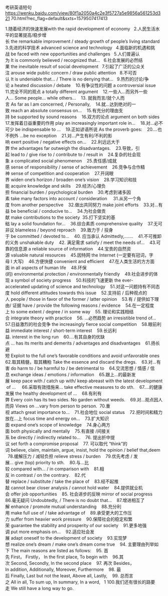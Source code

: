 考研英语短句
https://wenku.baidu.com/view/80f1a2050a4c2e3f5727a5e9856a561253d321
70.html?rec_flag=default&sxts=1579507417413


1.随着经济的快速发展with the rapid development of economy  
2.人民生活水平的显著提高/稳步增长 the remarkable improvement / steady growth of people’s living standard  
3.先进的科学技术 advanced science and technology  
4.面临新的机遇和挑战 be faced with new opportunities and challenges  
5.人们普遍认为 It is commonly believed / recognized that…  
6.社会发展的必然结果 the inevitable result of social development  
7.引起了广泛的公众关注 arouse wide public concern / draw public attention  
8.不可否认 It is undeniable that… / There is no denying that…  
9.热烈的讨论/争论 a heated discussion / debate   
10.有争议性的问题 a controversial issue   
11.完全不同的观点 a totally different argument   
12.一些人…而另外一些人… Some people… while others…   
13. 就我而言/就个人而言 As far as I am concerned, / Personally,   
14.就…达到绝对的一致 reach an absolute consensus on…   
15.有充分的理由支持 be supported by sound reasons   
16.双方的论点 argument on both sides   
17.发挥着日益重要的作用 play an increasingly important role in…   
18.对…必不可少 be indispensable to …   
19.正如谚语所说 As the proverb goes:   
20.…也不例外 …be no exception   
21.对…产生有利/不利的影响 exert positive / negative effects on…   
22.利远远大于弊 the advantages far outweigh the disadvantages.   
23.导致，引起 lead to / give rise to / contribute to / result in   
24.复杂的社会现象 a complicated social phenomenon   
25.责任感/成就感 sense of responsibility / sense of achievement   
26.竞争与合作精神 sense of competition and cooperation   
27.开阔眼界 widen one’s horizon / broaden one’s vision   
28.学习知识和技能 acquire knowledge and skills   
29.经济/心理负担 financial burden / psychological burden   
30.考虑到诸多因素 take many factors into account / consideration    
31.从另一个角度 from another perspective   
32.做出共同努力 make joint efforts   
33.对…有益 be beneficial / conducive to…   
34.为社会做贡献 make contributions to the society 
35.打下坚实的基础 lay a solid foundation for…   
36.综合素质 comprehensive quality   
37.无可非议 blameless / beyond reproach   
39.致力于 / 投身于 be committed / devoted to…   
40. 应当承认 Admittedly,…….   
41.不可推卸的义务 unshakable duty   
42. 满足需求 satisfy / meet the needs of…   
43.可靠的信息源 a reliable source of information   
44.宝贵的自然资源 valuable natural resources   
45.因特网 the Internet (一定要有冠词，字母 I 大写)   
46.方便快捷 convenient and efficient   
47.在人类生活的方方面面 in all aspects of human life   
48.环保(的) environmental protection / environmentally friendly   
49.社会进步的体现 a symbol of society progress   
50.科技的飞速更新 the ever-accelerated updating of science and technology   
51.对这一问题持有不同态度 hold different attitudes towards this issue   
52.支持前 / 后种观点的人 people / those in favor of the former / latter opinion   
53.有 / 提供如下理由/ 证据 have / provide the following reasons / evidence   
54.在一定程度上 to some extent / degree / in some way   
55. 理论和实践相结合 integrate theory with practice   
56. …必然趋势 an irresistible trend of…   
57.日益激烈的社会竞争 the increasingly fierce social competition   
58.眼前利益 immediate interest / short-term interest   
59.长远利益. interest in the long run   
60.…有其自身的优缺点 … has its merits and demerits / advantages and disadvantages   
61.扬长避短 Exploit to the full one’s favorable conditions and avoid unfavorable ones   
62.取其精髓，取其糟粕 Take the essence and discard the dregs.   
63.对…有害 do harm to / be harmful to / be detrimental to   
64.交流思想 / 情感 / 信息 exchange ideas / emotions / information   
65.跟上…的最新发展 keep pace with / catch up with/ keep abreast with the latest development of …    
66.采取有效措施来… take effective measures to do sth.   
67.…的健康发展 the healthy development of …   
68.有利有弊 Every coin has its two sides. No garden without weeds.   
69.对…观点因人而异 Views on …vary from person to person. 
70.重视 attach great importance to…   
71.社会地位 social status   
72.把时间和精力放在…上 focus time and energy on…   
73.扩大知识面 expand one’s scope of knowledge   
74.身心两方面 both physically and mentally   
75.有直接 /间接关系 be directly / indirectly related to…   
76. 提出折中提议 set forth a compromise proposal   
77. 可以取代 “think”的词 believe, claim, maintain, argue, insist, hold the opinion / belief that,deem   
78.缓解压力 / 减轻负担 relieve stress / burden   
79.优先考虑 / 发展… give (top) priority to sth.   
80.与…比较 compared with… / in comparison with   
81.相反 in contrast / on the contrary.   
82.代替 replace / substitute / take the place of   
83.经不起推敲 cannot bear closer analysis / cannot hold water   
84.提供就业机会 offer job opportunities   
85. 社会进步的反映 mirror of social progress   
86.毫无疑问 Undoubtedly, / There is no doubt that…   
87.增进相互了解 enhance / promote mutual understanding   
88.充分利用 make full use of / take advantage of   
89.承受更大的工作压力 suffer from heavier work pressure   
90.保障社会的稳定和繁荣 guarantee the stability and prosperity of our society   
91.更多地强调 put more emphasis on…   
92.适应社会发展 adapt oneself to the development of society   
93.实现梦想 realize one’s dream / make one’s dream come true   
94. 主要理由列举如下 The main reasons are listed as follows:   
95. 首先 First， Firstly， In the first place, To begin with   
96.其次 Second, Secondly, In the second place   
97. 再次 Besides，In addition, Additionally, Moreover, Furthermore   
98. 最后 Finally, Last but not the least, Above all, Lastly,   
99. 总而言之 All in all, To sum up, In summary, In a word,   1
100.我们还有很长的路要走 We still have a long way to go.